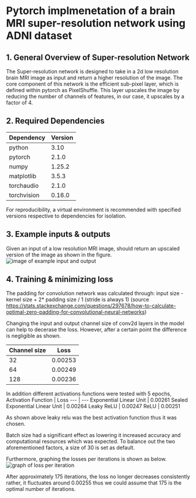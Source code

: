 # Pytorch implmenetation of a brain MRI super-resolution network using ADNI dataset
## 1. General Overview of Super-resolution Network
The Super-resolution network is designed to take in a 2d low resolution brain MRI image as input and return a higher resolution of the image.
The core component of this network is the efficient sub-pixel layer, which is defined within pytorch as PixelShuffle. This layer upscales the image by reducing the number of channels of features, in our case, it upscales by a factor of 4.

## 2. Required Dependencies
Dependency | Version |
--- | --- 
python | 3.10
pytorch | 2.1.0
numpy | 1.25.2
matplotlib | 3.5.3
torchaudio | 2.1.0
torchvision | 0.16.0

For reproducibility, a virtual environment is recommended with specified versions respective to dependencies for isolation. 

## 3. Example inputs & outputs
Given an input of a low resolution MRI image, should return an upscaled version of the image as shown in the figure.
![image of example input and output](https://github.com/DHyunC/PatternAnalysis/blob/topic-recognition/recognition/super_resolution_DanielC/readme_resources/ExampleFigure.PNG)


## 4. Training & minimizing loss
The padding for convolution network was calculated through: input size - kernel size + 2* padding size / 1 (stride is always 1)
(source https://stats.stackexchange.com/questions/297678/how-to-calculate-optimal-zero-padding-for-convolutional-neural-networks)

Changing the input and output channel size of conv2d layers in the model can help to decerase the loss.
However, after a certain point the difference is negligible as shown.

Channel size | Loss 
--- | --- 
32 | 0.00253
64 | 0.00249
128 | 0.00236

In addition different activations functions were tested with 5 epochs,
Activation Function | Loss 
--- | --- 
Exponential Linear Unit | 0.00261
Sealed Exponential Linear Unit | 0.00264
Leaky ReLU | 0.00247
ReLU | 0.00251

As shown above leaky relu was the best activation function thus it was chosen.

Batch size had a significant effect as lowering it increased accuracy and computational resources which was expected. 
To balance out the two aforementioned factors, a size of 30 is set as default.

Furthermore, graphing the losses per iterations is shown as below.
![graph of loss per iteration](https://github.com/DHyunC/PatternAnalysis/blob/topic-recognition/recognition/super_resolution_DanielC/readme_resources/lossgraph.PNG)

After approximately 175 iterations, the loss no longer decreases consistently rather, it fluctuates around 0.00255 thus we could assume that 175 is the optimal number of iterations. 
